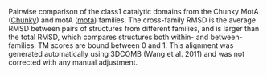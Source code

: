 Pairwise comparison of the class1 catalytic domains from the Chunky MotA (<a href='/class1/Chunky'>Chunky</a>) and motA (<a href='/class1/mota'>mota</a>) families. 
	The cross-family RMSD is the average RMSD between pairs of structures from different families, and is
	 larger than the total RMSD, which compares structures both within- and between-families. TM scores are bound between 0 and 1. 
	 This alignment was generated automatically using 3DCOMB (Wang et al. 2011) and was not corrected with any manual adjustment.
